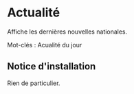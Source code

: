 Actualité
==========

Affiche les dernières nouvelles nationales.

Mot-clés : Acualité du jour

Notice d'installation
---------------------

Rien de particulier.